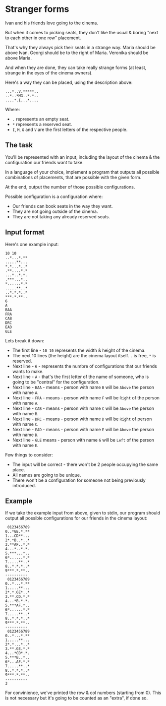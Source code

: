 # Stranger forms

Ivan and his friends love going to the cinema.

But when it comes to picking seats, they don't like the usual & boring "next to each other in one row" placement.

That's why they always pick their seats in a strange way. Maria should be above Ivan. Georgi should be to the right of Maria. Veronika should be above Maria.

And when they are done, they can take really strange forms (at least, strange in the eyes of the cinema owners).

Here's a way they can be placed, using the description above:

```
...*..V.*****..
..*..*MG..*.*..
....*.I...*....
```

Where:

* `.` represents an empty seat.
* `*` represents a reserved seat.
* `I`, `M`, `G` and `V` are the first letters of the respective people.

## The task

You'll be represented with an input, including the layout of the cinema & the configuration our friends want to take.

In a language of your choice, implement a program that outputs all possible combinations of placements, that are possible with the given form.

At the end, output the number of those possible configurations.

Possible configuration is a configuration where:

* Our friends can book seats in the way they want.
* They are not going outside of the cinema.
* They are not taking any already reserved seats.

## Input format

Here's one example input:

```
10 10
..*...*.**
.....**...
*.*...*..*
.**....*.*
...*..*.*.
.***...*..
*......*.*
.....**..*
..*.*.*..*
***.*.**..
6
A
BAA
FRA
CAB
DRC
EAD
GLE
```

Lets break it down:

* The first line - `10 10` represents the width & height of the cinema.
* The next 10 lines (the height) are the cinema layout itself. `.` is free, `*` is reserved.
* Next line - `6` - represents the numbre of configurations that our friends wants to make.
* Next line - `A` - that's the first letter of the name of someone, who is going to be "central" for the configuration.
* Next line - `BAA` - means - person with name `B` will be `Above` the person with name `A`.
* Next line - `FRA` - means - person with name `F` will be `Right` of the person with name `A`.
* Next line - `CAB` - means - person with name `C` will be `Above` the person with name `B`.
* Next line - `DRC` - means - person with name `D` will be `Right` of person with name `C`.
* Next line - `EAD` - means - person with name `E` will be `Above` the person with name `D`.
* Next line - `GLE` means - person with name `G` will be `Left` of the person with name `E`.

Few things to consider:

* The input will be correct - there won't be 2 people occupying the same place.
* All names are going to be unique.
* There won't be a configuration for someone not being previously introduced.

## Example

If we take the example input from above, given to stdin, our program should output all possible configurations for our friends in the cinema layout:

```
 0123456789
0..*GE.*.**
1...CD**...
2*.*B..*..*
3.**AF..*.*
4...*..*.*.
5.***...*..
6*......*.*
7.....**..*
8..*.*.*..*
9***.*.**..
----------
 0123456789
0..*...*.**
1.....**...
2*.*.GE*..*
3.**.CD.*.*
4...*B.*.*.
5.***AF.*..
6*......*.*
7.....**..*
8..*.*.*..*
9***.*.**..
----------
 0123456789
0..*...*.**
1.....**...
2*.*...*..*
3.**.GE.*.*
4...*CD*.*.
5.***B..*..
6*...AF.*.*
7.....**..*
8..*.*.*..*
9***.*.**..
----------
3
```

For convinience, we've printed the row & col numbers (starting from 0). This is not necessary but it's going to be counted as an "extra", if done so.
